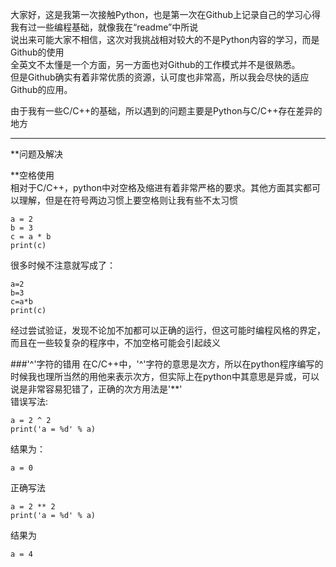 大家好，这是我第一次接触Python，也是第一次在Github上记录自己的学习心得  
我有过一些编程基础，就像我在“readme”中所说  
说出来可能大家不相信，这次对我挑战相对较大的不是Python内容的学习，而是Github的使用  
全英文不太懂是一个方面，另一方面也对Github的工作模式并不是很熟悉。  
但是Github确实有着非常优质的资源，认可度也非常高，所以我会尽快的适应Github的应用。  

由于我有一些C/C++的基础，所以遇到的问题主要是Python与C/C++存在差异的地方  
******
**问题及解决

**空格使用    
相对于C/C++，python中对空格及缩进有着非常严格的要求。其他方面其实都可以理解，但是在符号两边习惯上要空格则让我有些不太习惯  
```正确写法
a = 2
b = 3
c = a * b 
print(c)
```
很多时候不注意就写成了：
```
a=2
b=3
c=a*b
print(c)
```
经过尝试验证，发现不论加不加都可以正确的运行，但这可能时编程风格的界定，而且在一些较复杂的程序中，不加空格可能会引起歧义  

###'^'字符的错用
在C/C++中，'^'字符的意思是次方，所以在python程序编写的时候我也理所当然的用他来表示次方，但实际上在python中其意思是异或，可以说是非常容易犯错了，正确的次方用法是'**'  
错误写法:
```
a = 2 ^ 2 
print('a = %d' % a)
```
结果为：  
```
a = 0
```

正确写法
```
a = 2 ** 2
print('a = %d' % a)
```
结果为
```
a = 4
```
